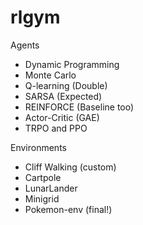 # rlgym

Agents
- Dynamic Programming
- Monte Carlo
- Q-learning (Double)
- SARSA (Expected)
- REINFORCE (Baseline too)
- Actor-Critic (GAE)
- TRPO and PPO

Environments
- Cliff Walking (custom)
- Cartpole
- LunarLander
- Minigrid
- Pokemon-env (final!)
